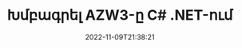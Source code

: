 ---
############################# Static ############################
layout: "auto-gen-editor"
date: 2022-11-09T21:38:21
draft: false
otherformats: doc docx docm dotx xls xlsx xlsm ppt pptx pptm mobi epub html mhtml txt xml csv pdf xps msg

############################# Head ############################
head_title: "AZW3 Խմբագիր — Խմբագրել AZW3 C# .NET-ում"
head_description: "Ինչպե՞ս խմբագրել AZW3-ը C# .NET-ում՝ օգտագործելով մի քանի տող կոդ: Օգտագործեք GroupDocs փաստաթղթերը մշակող API-ներ՝ խմբագրելու, թարմացնելու և պահելու 30+ ֆայլի ձևաչափեր:"

############################# Header ############################
title: "Խմբագրել AZW3-ը C# .NET-ում"
description: "Արդյունավետ և ուժեղ AZW3 խմբագրում սերվերի կողմից GroupDocs.Editor-ի միջոցով C# .NET API-ների համար՝ առանց Microsoft-ի կամ Open Office-ի նման ծրագրերի օգտագործման:"
bg_image: "https://cms.admin.containerize.com/templates/aspose/App_Themes/V3/images/bg/header1.png"
bg_overlay: false
button:
    enable: true
    icon: "fas fa-arrow-down"
    label: "Ներբեռնեք անվճար փորձաշրջան"
    link: "https://downloads.groupdocs.com/editor/net"

############################# SubMenu ############################
submenu:
    enable: true

    left:
        img_alt: "GroupDocs.Editor for .NET"
        image: "https://cms.admin.containerize.com/templates/groupdocs/images/product-logos/90x90-noborder/groupdocs-editor-net.png"
        product: "GroupDocs.Editor"
        platform: ".NET"

    middle:
        button:

            # button loop
            - link: "https://apireference.groupdocs.com/editor/net"
              text: "API հղում"

            # button loop
            - link: "https://github.com/groupdocs-editor"
              text: "Կոդի օրինակներ"

            # button loop
            - link: "https://products.groupdocs.app/editor/family"
              text: "Կենդանի Դեմոներ"

            # button loop
            - link: "https://purchase.groupdocs.com/pricing/editor/net"
              text: "Գնագոյացում"

    right:
        link_download: "https://downloads.groupdocs.com/editor"
        link_learn: "https://docs.groupdocs.com/editor/net"
        link_buy: "https://purchase.groupdocs.com"

############################# About ############################
about:
    enable: true
    title: "GroupDocs.Editor for .NET API-ի մասին"
    content: |
        [GroupDocs.Editor for .NET](/hy/editor/net/) API-ն ճիշտ ընտրություն է Microsoft Word, Excel, PowerPoint, Open Office փաստաթղթերն ու ներկայացումները խմբագրելու համար: GroupDocs.Editor-ը ինքնուրույն API է, որը հարմար է սերվերի կողմից և հետին համակարգերի համար, որտեղ պահանջվում է բարձր կատարողականություն: Այն կախված չէ որևէ ծրագրաշարից, ինչպիսին է Microsoft-ը կամ Open Office-ը:

############################# Steps ############################
steps:
    enable: true
    title_left: "AZW3-ը C#-ում խմբագրելու քայլեր"
    content_left: |
        [GroupDocs.Editor for .NET](/hy/editor/net/) մշակողների համար տրամադրում է հեշտ և պարզ միջոց՝ խմբագրելու AZW3 ֆայլերը՝ օգտագործելով մի քանի տող կոդ:
        * Ստեղծեք «Editor» դասի օրինակ՝ ֆայլի պարտադիր ուղով կամ բայթ հոսքով և բեռնեք AZW3 ֆայլը
        * Ստեղծեք և սահմանեք «EbookEditOptions» դասի օրինակը AZW3 ֆայլի ձևաչափի համար
        * Զանգահարեք «Editor.Edit()» մեթոդը և ստացեք AZW3 փաստաթուղթ HTML ձևաչափով, որը հեշտությամբ կարելի է խմբագրել ցանկացած WYSIWYG խմբագրիչով:
        * Զանգահարեք «Editor.Save()» մեթոդը և պահպանեք խմբագրված AZW3 ֆայլը՝ օգտագործելով «EpubSaveOptions» կամ «Azw3SaveOptions» դասը՝ համապատասխանաբար ePub կամ AZW3 ձևաչափերում պահելու համար։

        
    title_right: "Համակարգի պահանջները"
    content_right: |
        Փաստաթղթերի հիմնական խմբագրումը GroupDocs.Editor for .NET API-ներով կարող է իրականացվել մի քանի հեշտ քայլերի միջոցով: Մեր API-ները աջակցվում են բոլոր հիմնական հարթակներում և օպերացիոն համակարգերում: Նախքան ստորև նշված կոդը գործարկելը, խնդրում ենք համոզվել, որ ձեր համակարգում տեղադրված են հետևյալ նախադրյալները.

        * Օպերացիոն համակարգեր՝ Microsoft Windows, Linux, MacOS
        * Զարգացման միջավայրեր՝ Microsoft Visual Studio, Xamarin, MonoDevelop
        * Շրջանակներ: .NET Framework, .NET Standard, .NET Core, Mono
        * Ստացեք GroupDocs.Editor for .NET-ի վերջին տարբերակը՝ ներբեռնված [NuGet]-ից (https://www.nuget.org/packages/groupdocs.editor)
        
    code: |        
        ```csharp
        // Load the AZW3 file into Editor
        Editor editor = new Editor("source.azw3");

        // Create and adjust the edit options, common for all e-book formats, including AZW3
        EbookEditOptions editOptions = new EbookEditOptions();
        
        // Open input AZW3 document for edit — obtain an intermediate document, that can be edited
        EditableDocument beforeEdit = editor.Edit(editOptions);

        // Grab AZW3 document content and associated resources from editable document
        string content = beforeEdit.GetEmbeddedHtml();

        // Send the content to WYSIWYG-editor, edit it there, and send edited content back to the server-side
        // This step simulates a such operation
        string updatedContent = content.Replace("Adventure", "Edited Adventure");

        // Grab edited content and resources from WYSIWYG-editor and create a new EditableDocument instance from it
        EditableDocument afterEdit = EditableDocument.FromMarkup(updatedContent, null);

        // Create and adjust the save options, separate for every e-book format
        EpubSaveOptions epubSaveOptions = new EpubSaveOptions();//for ePub
        Azw3SaveOptions azw3SaveOptions = new Azw3SaveOptions();//for AZW3

        // Save edited AZW3 document to the ePub format
        editor.Save(afterEdit, outputPath, epubSaveOptions);

        // Save edited AZW3 document to the AZW3 format
        editor.Save(afterEdit, outputPath, azw3SaveOptions);
        ```
        
############################# Demos ############################
demos:
    enable: true
    title: "AZW3 Խմբագիր կենդանի ցուցադրություններ"
    content: |
        Խմբագրեք AZW3-ը հենց հիմա՝ այցելելով [GroupDocs.Editor Live Demos](https://products.groupdocs.app/editor/family) կայքը:
        Կենդանի ցուցադրությունն ունի հետևյալ առավելությունները
        
############################# More Formats ############################
more_formats:
    enable: true
    title: "Այլ աջակցվող խմբագիրներ"
    content: |
        Կարող եք նաև խմբագրել այլ ֆայլերի ձևաչափեր: Խնդրում ենք տեսնել ստորև ներկայացված ամբողջական ցանկը:


############################# Back to top ###############################
back_to_top:
    enable: true
---
